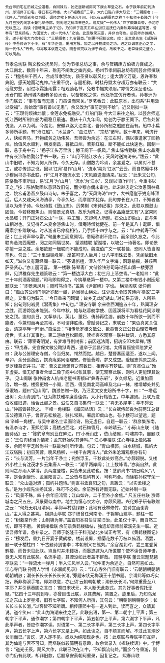 <!-- { "loadSidebar": true } -->
	云台师旧宅在旧城之公道巷，自回禄后，始迁居新城南河下康山草堂之右。余于数年前初到扬州，即谒师于旧宅。巷口有石碑楼，大书“福寿庭”三字。大门口贴八字大联云：“三朝阁老；一代伟人。”时观者多以为疑，谓师之枚卜在道光年间，何以有三朝阁老之称？不知师于乾隆六十年九月已授内阁学士兼礼部侍郎，则阁老之称由来已久。或又疑“一代伟人”四字颇嫌自夸，余初亦无以应之。后读《雷塘庵主弟子记》，乃知师于嘉庆五年在浙江巡抚任内奏陈筹海捕盗等因，曾奉有“显亲扬名，为国宣力，成一代伟人”之谕。此是敬录天语，并非自夸也。后吾师亦微闻人言，遂于新宅大门改书云：“三朝阁老；九省疆臣。”则更不招拟议矣。按：王兰泉先生《湖海诗传》中吾师诗下小传，有“年华正盛，嚮用方殷。加之以开物成务之功，进之以诚意正心之学，洵一代伟人”云云，似亦敬本褒嘉之语。而吾师究以为涉于自炫，故改书之。老臣谦抑之盛心，可以风矣。
节孝总坊联
	陶文毅公抚吴时，创为节孝总坊之事，余与贺耦庚方伯极力襄成之。大江南北，数百十年来，殆无不阐发之幽光矣。扬州节孝祠前总坊有阮芸台师撰联云：“稽扬州千百人，合成节孝崇坊，质圣贤以彰风化；逢大清亿万载，恩许春秋典祀，感天地而动鬼神。”庄重不佻，与题相称。时桂丹盟太守超万亦有联云：“共话慰穷愁，耐过冰霜逢雨露；相观励名节，免教巾帼笑须眉。”亦情文深至语也。
水仓门联
	扬州城内街巷多设水仓，以备郁攸之惊。他处所宜仿行者也。孙春洲为作门联云：“事有备而无患；门虽设而常关。”罗茗香云：此联原本，出句系“井用汲以受福”，后始改“事有备以无患”，余又改为“事前定则不给”。近又别拟一联云：“玉瓒何烦裨灶禳；金莲永免祝融灾。”
红船门联
	今大江来往之船，以芸台师巡抚江西时所制红船为最稳且最速。嘉庆十八九年间，始创为于滕王阁下。后各处皆仿造，人以为利。今湖北、安徽以迄大江南北，吾师所制之船随在而有。船中小扁多师所手题，有“沧江船”、“木兰身”、“曲江舫”、“宗舫”诸号。数十年来，利济行人，快如奔马，开物成务之功伟矣。吾师尝为余述：在江右时，偶以事遣家丁回扬州。恰值风水顺利，朝发南昌，暮抵瓜州。若非红船，断不能如此快速也。因制一联，悬于舟中云：“扬子江头万里浪；滕王阁下一帆风。”
焦山陈恪勤联
	焦山水晶庵中有长沙陈恪勤公手书一联，云：“山月不随江水去；天风时送海涛来。”跋云：“此山中旧联，不知为何人所作，今久无存。山僧数为吟诵，余甚爱之，以属对不甚工，或亦传述之讹，因以‘江月’易作‘山月’，‘流水’易为‘江水’”云云。而自然庵中林少穆尚书亦书此联，作“江月不随流水去；天风直送海涛来。”跋云：“此朱文公句，陈恪勤不审所出，易‘江月’为‘山月’，‘流水’为‘江水’，又误以‘直’作‘时’。今重书以正之。”按：陈恪勤固以意轻改旧句，而少穆亦偶未审也。此宋赵忠定公汝愚同林择之、姚宏甫游吾乡鼓山诗句，朱子喜之，为“天风海涛”四字，大书磨崖于屴崱峰顶后。后人又建天风海涛亭，今亭久圮，而摩崖字犹存。此句亦长在人口，不知者遂误以为朱子诗。今赵诗载《鼓山志》，厉樊榭《宋诗纪事》亦录之。此联以题鼓山固佳，今若移题焦山，则情景尤真切，故乐为辨之。记得水晶庵壁又有“入室果同水晶域；开门正对石公山”一联，殊工雅，忘却何人所题。石公山即象山，正与焦山相对也。又记得乙末夏余游焦山时，借庵诗僧犹健在。前一年是其八十诞辰，借庵索余补赠联句。时从游者已停桡相待，乃手挥十四字与之，云：“山中鹤寿不知纪；世上诗声早似雷。”句虽未工而意颇切。借庵称谢不绝口，而余则久忘之。今此联尚悬海西庵壁，阅之如同隔世矣。
望湖楼联
	望湖楼，以坡公一诗著名，即论景亦擅一湖之胜。余屡欲题一楹联而不能成句。魏滋伯广文一联甚佳，恐同人皆当阁笔也。句云：“三十里湖镜峰屏，擪笛可无人坐月；廿八字雨珠云墨，凭阑依旧水如天。”滋伯又有藏经阁一联云：“芬诵旃檀，深入华严文字海；函尊榆欓，兼赅菩萨圣贤心。”亦工丽可喜。
第一楼联
	陈琴斋广文偕徐铁孙司马过孤山第一楼旁酒肆，见洪稚存先生题篆联云：“第一楼边浮大白；初三月上荡空青。”一老妪曰：“此三十年前酒客留题。”司马即购得之，今钩摹悬第一楼中。又第二楼中有钱小谢廷炤题联云：“即景亲风月；随时笃诗书。”盖集《尹宙碑》字也。
横翠阁联
	张仲甫曰：“孤山苏公祠门侧近岁起一阁，适当吴山横处。汪少海大令取苏诗内‘横翠’二字额之。又集句为联云：‘今日重来问鸥鹭；故乡无此好湖山。’对句系苏诗，人所熟知；出句则何岩叟《潜斋集》中句也。”
理安寺联
	余来往西湖逾五十年，熟闻理安之胜，而游踪迄未能到。今年中秋，始与赵蓉舫学使、固莲溪将军为看桂花同涉理安之顶。逾旬余日，又挈恭儿、英儿、蕙妇、俦孙再往游。前数十年所欲一到而不能者，今兼旬而再至其地，不可谓非胜缘。曾赋诗纪之，末联云：“果否真灵关位业，清凉亭畔一盱衡。”自注云：“相传觉罗桂文敏公、歙县曹文正公皆由理安寺僧度世，实未详其事也。第二游始登松颠阁，读桂杏农观察一联并跋语，方悉其原由。联云：‘薄宦寄明湖，有梦难寻荆树影；前因迷法雨，招魂空叩木犀禅。’跋云：‘甲戊春，先宫保文敏公鞫狱粤西，道卒于武昌行馆。太傅曹俪笙师忽梦兄曰：我与公皆理安寺僧，今当归矣。愕然而觉。越日，楚督奏函适至，遂以上闻。辛卯，余分巡浙西，携真庵弟同诣理安。修篁叠嶂，梦又成空。爰楹志鸰原之感。觉罗桂菖识并书。’”按：曹文正师骑箕之前数日，相传亦有梦征。则“真灵位业”殆非虚妄。惜无好事者合塑二像于阁中以张其事，使无观察此联，则何人更能理其说乎。
见山阁联
	张仲甫舍人杭州老屋书斋额曰“彝寿东轩”，岁久倾圮。近重加葺治，增一楼。楼旁更增一小阁，面西，得见南北两高峰及北山一抹，楼墙罅处并见保俶塔，题曰“见山阁”。魏滋伯赠一联，乃汪孟文女史玢所书十字，曰：“一塔远出树；众山青到门。”汪为陈扶雅孝廉善佳偶，大小行楷皆工，中年遽殒。此联乃滋伯收藏旧迹，恰合此阁之景。滋伯又自书集句一联云：“喜无多屋宇；幸不碍云山。”仲甫皆甚珍之。
辛峰一角楼联
	《履园丛话》云：“长白斌侍郎良为前两江总督玉公德第八子，曾官苏松粮道，驻扎常熟。署后即虞山也。有小楼可以望远，题曰‘辛峰一角楼’。与吴中诸名士读画论诗，殆无虚日。自题一联云：‘群彦集东南，有温李诗才，荃熙绘事；高楼占西北，对石梅香月，辛岭晴云。’”
小砾山庄联
	《随园诗话》云：“陈豹章有别业在庐江，曰‘小砾山庄’，依山结屋，吟啸其中。自题联云：‘王伯舆终当为情死；孟东野始以其诗鸣。’”
江心寺楼联
	江心寺楼上楹帖甚多，余同年李芝龄尚书一联最为时所传诵。句云：“青山横郭，白水绕城，孤屿大江双塔院；初日芙蓉，晚风杨柳，一楼千古两诗人。”此外朱沧湄观察亦有句云：“长与流芳，一片当年干净土；宛然浮玉，千秋此处妙高台。”亦颇超脱。又楼外小柱上有沈茂才步云集唐人一联云：“潮平两岸阔；江上数峰青。”亦尚自然。此则闻之孙雨人学博，余两度登楼，实皆未见此联也。按：芝龄尚书“初日晚风”八字，是合谢康乐、孟襄阳言之。二公皆与孤屿有关，可称巧合。而徐铁孙权守荣一联云：“众山遥对酒；孤屿共题诗。”则直书孟襄阳之句，且跋云：“以实孟楼之名。”是为小岘先生扬其波，殊可不必矣。余前游有诗而无联，近始补制一联云：“风景不殊，四十余年旧鸿雪；江山如许，二千里外小金焦。”
尺五庄柱联
	京师城南之尺五庄，风景颇似南中。地主为恒心农太守，亦颇风雅。兴化郑子研有联赠之云：“何处无明月清风，半郭半村裴绿野；此地有茂林修竹，宜诗宜画谢青山。”主人得之甚喜。
锦屏山亭联
	郑子研曾任河南令，于锦屏山建亭，题柱一联云：“树栽棠作舍；山制锦为屏。”盖宜阳本召伯甘棠旧治，此虽仅十字，而自然工切，即可不磨。
黄鹤楼楹联
	余前录黄鹤楼楹帖，独遗却吾师翁覃溪先生一联。近读吾师年谱，急补录之。吾师于乾隆壬子科充湖北乡试正考官，有《黄鹤楼图记》云：“榜发后，重九日开宴于黄鹤楼。楼前设屏，插菊花数千万枝以侑酒。酒罢，题一联于楼柱曰：‘千古题诗到崔李；本朝制义在熊刘。’”余官湖北时，尝三度登黄鹤楼，而皆未见此联。岂当时并未镂板，而墨迹遽为人所匿耶？使不读吾师年谱，竟无人知有此联矣。名流手迹，其湮没如此者盖不鲜哉。
琵琶亭联
	董云岩题琵琶亭联云：“一弹流水一弹月；半入江风半入云。”张仲甫为余述之。自然可喜如此。
江心寺门联
	孙雨人学博《永嘉闻见录》云：“江心寺外门旧有联云：‘云朝朝朝朝朝朝朝朝散；潮长长长长长长长长消。’旁题宋状元梅溪王十朋书题。余谓此等似巧实拙，断非梅溪手笔。即如联意，亦止须‘云朝朝朝散；潮长长长消。’何烦重叠至八字耶？并引蔡葵圃之言曰：‘题曰宋状元，本人断无此款式。其为好事者假托无疑。’”忆四十三年前到寺，亦曾目击此联，以其费解，笑置之。旋里后，乃知乌龙江之东山上罗星塔，旧有七字联，不知何人所撰，其句云：“朝朝朝朝朝朝夕；长长长长长长消。”过客皆不知所谓。相传康熙中有一道人到此，读而喜之，众请其说。道个笑曰：“此山为海潮来往之区。此联出语，第一、第二朝字上平声；第三朝字下平声，通作潮字；第四朝字下平声，第五朝字上平声，第六潮字下平声，凡此平声者，皆应作潮字读。对语第一、第二长字平声，第三长字上声，第四长字平声，第五长字上声，第六长字又是上声。如此读之，自不烦言而解。不过此言潮汐长消而已。”言讫，道人遂不见。或以为纯阳现身也。按：此塔联与寺联字句互异，其为仙笔与否不可知，而塔联似较简明有意趣，故余曾录入《楹联续话》中。学博言：“道光壬辰，飓风大作，此联已吹在江中，不知飘流何处。”而余今冬重游，则寺门仍有此联，却非旧款，后题章安蔡朝珂重录，因复记之。
熙春山联
